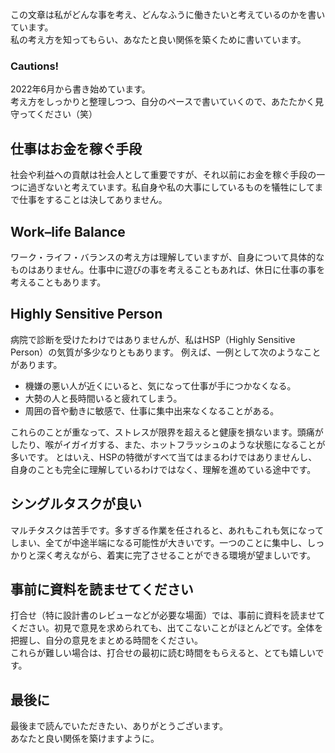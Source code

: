 この文章は私がどんな事を考え、どんなふうに働きたいと考えているのかを書いています。<br>
私の考え方を知ってもらい、あなたと良い関係を築くために書いています。

### **Cautions!**
2022年6月から書き始めています。<br>
考え方をしっかりと整理しつつ、自分のペースで書いていくので、あたたかく見守ってください（笑）

## 仕事はお金を稼ぐ手段
社会や利益への貢献は社会人として重要ですが、それ以前にお金を稼ぐ手段の一つに過ぎないと考えています。私自身や私の大事にしているものを犠牲にしてまで仕事をすることは決してありません。

## Work–life Balance
ワーク・ライフ・バランスの考え方は理解していますが、自身について具体的なものはありません。仕事中に遊びの事を考えることもあれば、休日に仕事の事を考えることもあります。

## Highly Sensitive Person
病院で診断を受けたわけではありませんが、私はHSP（Highly Sensitive Person）の気質が多少なりともあります。
例えば、一例として次のようなことがあります。

* 機嫌の悪い人が近くにいると、気になって仕事が手につかなくなる。
* 大勢の人と長時間いると疲れてしまう。
* 周囲の音や動きに敏感で、仕事に集中出来なくなることがある。

これらのことが重なって、ストレスが限界を超えると健康を損ないます。頭痛がしたり、喉がイガイガする、また、ホットフラッシュのような状態になることが多いです。
とはいえ、HSPの特徴がすべて当てはまるわけではありませんし、自身のことも完全に理解しているわけではなく、理解を進めている途中です。

## シングルタスクが良い
マルチタスクは苦手です。多すぎる作業を任されると、あれもこれも気になってしまい、全てが中途半端になる可能性が大きいです。一つのことに集中し、しっかりと深く考えながら、着実に完了させることができる環境が望ましいです。

## 事前に資料を読ませてください
打合せ（特に設計書のレビューなどが必要な場面）では、事前に資料を読ませてください。初見で意見を求められても、出てこないことがほとんどです。全体を把握し、自分の意見をまとめる時間をください。<br>
これらが難しい場合は、打合せの最初に読む時間をもらえると、とても嬉しいです。

## 最後に
最後まで読んでいただきたい、ありがとうございます。<br>
あなたと良い関係を築けますように。
